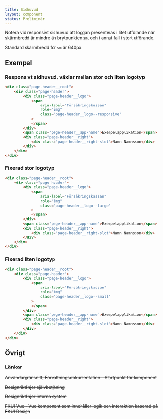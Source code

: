 ```yaml
---
title: Sidhuvud
layout: component
status: Preliminär
---
```


Notera vid responsivt sidhuvud att loggan presenteras i litet utförande när skärmbredd är mindre än brytpunkten `sm`, och i annat fall i stort utförande.

Standard skärmbredd för `sm` är 640px.

## Exempel

### Responsivt sidhuvud, växlar mellan stor och liten logotyp

```html
<div class="page-header__root">
    <div class="page-header">
        <div class="page-header__logo">
            <span
                aria-label="Försäkringskassan"
                role="img"
                class="page-header__logo--responsive"
            >
            </span>
        </div>
        <span class="page-header__app-name">Exempelapplikation</span>
        <div class="page-header__right">
            <div class="page-header__right-slot">Namn Namnsson</div>
        </div>
    </div>
</div>
```

### Fixerad stor logotyp

```html
<div class="page-header__root">
    <div class="page-header">
        <div class="page-header__logo">
            <span
                aria-label="Försäkringskassan"
                role="img"
                class="page-header__logo--large"
            >
            </span>
        </div>
        <span class="page-header__app-name">Exempelapplikation</span>
        <div class="page-header__right">
            <div class="page-header__right-slot">Namn Namnsson</div>
        </div>
    </div>
</div>
```

### Fixerad liten logotyp

```html
<div class="page-header__root">
    <div class="page-header">
        <div class="page-header__logo">
            <span
                aria-label="Försäkringskassan"
                role="img"
                class="page-header__logo--small"
            >
            </span>
        </div>
        <span class="page-header__app-name">Exempelapplikation</span>
        <div class="page-header__right">
            <div class="page-header__right-slot">Namn Namnsson</div>
        </div>
    </div>
</div>
```

## Övrigt

### Länkar

~~Användargränsnitt, Förvaltningsdokumentation - Startpunkt för komponent~~

~~Designriktlinjer självbetjäning~~

~~Designriktlinjer interna system~~

~~FKUI Vue - Vue komponent som innehåller logik och interaktion baserad på FKUI Design~~
